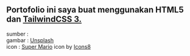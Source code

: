 <h2>Portofolio ini saya buat menggunakan HTML5 dan <a target="_blank" href="https://tailwindcss.com/">TailwindCSS 3.</a></h2>

sumber : <br />
gambar : <a target="_blank" href="https://unsplash.com">Unsplash</a><br />
icon : <a target="_blank" href="https://icons8.com/icon/tuqynhK2WlNN/super-mario">Super Mario</a> icon by <a target="_blank" href="https://icons8.com">Icons8</a>